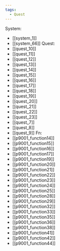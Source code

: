 ```yaml
---
tags:
  - Quest
---
```

System:
- [[system_1]]
- [[system_66]]
Quest:
- [[quest_10]]
- [[quest_11]]
- [[quest_12]]
- [[quest_13]]
- [[quest_14]]
- [[quest_15]]
- [[quest_16]]
- [[quest_17]]
- [[quest_18]]
- [[quest_19]]
- [[quest_20]]
- [[quest_21]]
- [[quest_22]]
- [[quest_23]]
- [[quest_7]]
- [[quest_8]]
- [[quest_9]]
Fn:
- [[p9001_function14]]
- [[p9001_function15]]
- [[p9001_function16]]
- [[p9001_function17]]
- [[p9001_function19]]
- [[p9001_function20]]
- [[p9001_function21]]
- [[p9001_function22]]
- [[p9001_function23]]
- [[p9001_function24]]
- [[p9001_function25]]
- [[p9001_function28]]
- [[p9001_function29]]
- [[p9001_function32]]
- [[p9001_function33]]
- [[p9001_function35]]
- [[p9001_function36]]
- [[p9001_function38]]
- [[p9001_function41]]
- [[p9001_function42]]
- [[p9001_function44]]
